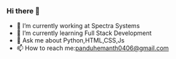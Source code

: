 ### Hi there 👋

- 🔭 I’m currently working at Spectra Systems
- 🌱 I’m currently learning Full Stack Development
- 💬 Ask me about Python,HTML,CSS,Js
- 📫 How to reach me:panduhemanth0406@gmail.com

